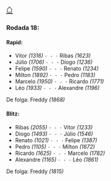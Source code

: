 # [⌂](https://grupo-de-xadrez.github.io/)
### Rodada 18:

#### Rapid:

* Vitor *(1316)* `· - ·` Ribas *(1623)*  
* Júlio *(1706)* `· - ·` Diogo *(1236)*  
* Felipe *(1590)* `· - ·` Renato *(1234)*  
* Milton *(1892)* `· - ·` Pedro *(1183)*  
* Marcelo *(1950)* `· - ·` Ricardo *(1771)*  
* Léo *(1933)* `· - ·` Alexandre *(1196)*  

De folga: Freddy *(1868)*

#### Blitz:

* Ribas *(2055)* `· - ·` Vitor *(1233)*  
* Diogo *(1493)* `· - ·` Júlio *(1546)*  
* Renato *(1021)* `· - ·` Felipe *(1387)*  
* Pedro *(1105)* `· - ·` Milton *(1672)*  
* Ricardo *(1625)* `· - ·` Marcelo *(1782)*  
* Alexandre *(1165)* `· - ·` Léo *(1861)*  

De folga: Freddy *(1815)*

